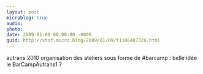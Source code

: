 ```yaml
---
layout: post
microblog: true
audio: 
photo: 
date: 2009-01-09 00:00:00 -0000
guid: http://xtof.micro.blog/2009/01/09/t1106407326.html
---
```

autrans 2010 organisation des ateliers sous forme de #barcamp : belle idée le BarCampAutrans1 ?
